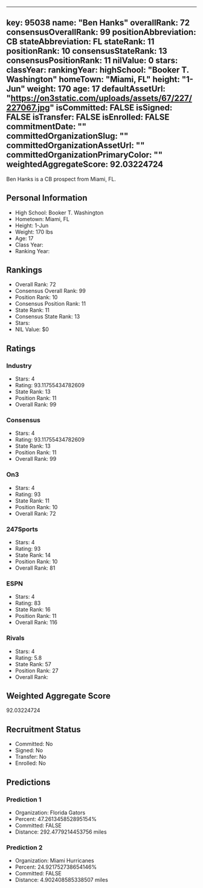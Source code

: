 ---
  key: 95038
  name: "Ben Hanks"
  overallRank: 72
  consensusOverallRank: 99
  positionAbbreviation: CB
  stateAbbreviation: FL
  stateRank: 11
  positionRank: 10
  consensusStateRank: 13
  consensusPositionRank: 11
  nilValue: 0
  stars: 
  classYear: 
  rankingYear: 
  highSchool: "Booker T. Washington"
  homeTown: "Miami, FL"
  height: "1-Jun"
  weight: 170
  age: 17
  defaultAssetUrl: "https://on3static.com/uploads/assets/67/227/227067.jpg"
  isCommitted: FALSE
  isSigned: FALSE
  isTransfer: FALSE
  isEnrolled: FALSE
  commitmentDate: ""
  committedOrganizationSlug: ""
  committedOrganizationAssetUrl: ""
  committedOrganizationPrimaryColor: ""
  weightedAggregateScore: 92.03224724
  ---
  
  Ben Hanks is a CB prospect from Miami, FL.
  
  ## Personal Information
  - High School: Booker T. Washington
  - Hometown: Miami, FL
  - Height: 1-Jun
  - Weight: 170 lbs
  - Age: 17
  - Class Year: 
  - Ranking Year: 
  
  ## Rankings
  - Overall Rank: 72
  - Consensus Overall Rank: 99
  - Position Rank: 10
  - Consensus Position Rank: 11
  - State Rank: 11
  - Consensus State Rank: 13
  - Stars: 
  - NIL Value: $0
  
  ## Ratings
  
  ### Industry
  - Stars: 4
  - Rating: 93.11755434782609
  - State Rank: 13
  - Position Rank: 11
  - Overall Rank: 99
  
  ### Consensus
  - Stars: 4
  - Rating: 93.11755434782609
  - State Rank: 13
  - Position Rank: 11
  - Overall Rank: 99
  
  ### On3
  - Stars: 4
  - Rating: 93
  - State Rank: 11
  - Position Rank: 10
  - Overall Rank: 72
  
  ### 247Sports
  - Stars: 4
  - Rating: 93
  - State Rank: 14
  - Position Rank: 10
  - Overall Rank: 81
  
  ### ESPN
  - Stars: 4
  - Rating: 83
  - State Rank: 16
  - Position Rank: 11
  - Overall Rank: 116
  
  ### Rivals
  - Stars: 4
  - Rating: 5.8
  - State Rank: 57
  - Position Rank: 27
  - Overall Rank: 
  
  ## Weighted Aggregate Score
  92.03224724
  
  ## Recruitment Status
  - Committed: No
  - Signed: No
  - Transfer: No
  - Enrolled: No
  
  
  
  ## Predictions
  
  ### Prediction 1
  - Organization: Florida Gators
  - Percent: 47.261345852895154%
  - Committed: FALSE
  - Distance: 292.4779214453756 miles
  
  ### Prediction 2
  - Organization: Miami Hurricanes
  - Percent: 24.921752738654146%
  - Committed: FALSE
  - Distance: 4.902408585338507 miles
  